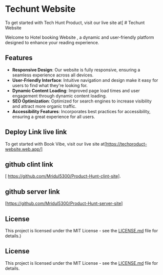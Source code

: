 # Techunt Website
To get started with Tech Hunt Product, visit our live site at[ # Techunt Website

Welcome to Hotel booking Website , a dynamic and user-friendly platform designed to enhance your reading experience.

## Features

- **Responsive Design**: Our website is fully responsive, ensuring a seamless experience across all devices.
- **User-Friendly Interface**: Intuitive navigation and design make it easy for users to find what they're looking for.
- **Dynamic Content Loading**: Improved page load times and user engagement through dynamic content loading.
- **SEO Optimization**: Optimized for search engines to increase visibility and attract more organic traffic.
- **Accessibility Features**: Incorporates best practices for accessibility, ensuring a great experience for all users.
  

## Deploy Link  live link

To get started with Book Vibe, visit our live site at[https://techproduct-website.web.app/]

## github clint  link

 [ https://github.com/Mridul5300/Product-Hunt-clint-site].
## github server link 
[https://github.com/Mridul5300/Product-Hunt-server-site]
## License

This project is licensed under the MIT License - see the [LICENSE.md](LICENSE.md) file for details.)


## License

This project is licensed under the MIT License - see the [LICENSE.md](LICENSE.md) file for details.
